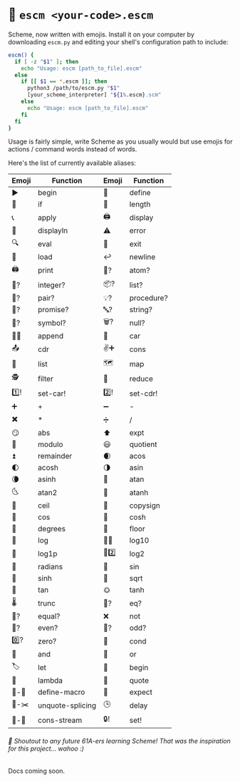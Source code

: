 # 🌈 `escm <your-code>.escm`

Scheme, now written with emojis. Install it on your computer by downloading `escm.py` and editing your shell's configuration path to include:

```bash
escm() {
  if [ -z "$1" ]; then
    echo "Usage: escm [path_to_file].escm"
  else
    if [[ $1 == *.escm ]]; then
      python3 /path/to/escm.py "$1"
      [your_scheme_interpreter] "${1%.escm}.scm"
    else
      echo "Usage: escm [path_to_file].escm"
    fi
  fi
}
```

Usage is fairly simple, write Scheme as you usually would but use emojis for actions / command words instead of words.

Here's the list of currently available aliases:

| Emoji | Function | Emoji | Function |
|-------|----------|-------|----------|
| ▶️   | begin    | 🟰   | define   |
| 🤷   | if       | 📏   | length   |
| 📞   | apply    | 🖨️   | display  |
| 📝   | displayln | ⚠️   | error    |
| 🔍   | eval     | 🚪   | exit     |
| 📂   | load     | ↩️   | newline  |
| 🖨️‍   | print    | 📃?  | atom?    |
| 🔢?  | integer? | 📦?  | list?    |
| 👥?  | pair?    | 💡?  | procedure? |
| 🔮?  | promise? | 🔤?  | string?  |
| 🔣?  | symbol?  | 🗑️?  | null?    |
| 📄➕  | append   | 🥕   | car      |
| 📤   | cdr      | ✌️➕  | cons     |
| 📓   | list     | 🗺️   | map      |
| 🕵️   | filter   | 🔀   | reduce   |
| 1️⃣! | set-car! | 2️⃣! | set-cdr! |
| ➕   | +        | ➖   | -        |
| ✖️   | *        | ➗   | /        |
| 😏   | abs      | ⬆️   | expt     |
| 🔗   | modulo   | 😃   | quotient |
| ⏫   | remainder | 🌒   | acos     |
| 🌓   | acosh    | 🌗   | asin     |
| 🌘   | asinh    | 🌛   | atan     |
| 🌜   | atan2    | 🌙   | atanh    |
| 🌆   | ceil     | 🌅   | copysign |
| 🌄   | cos      | 🌃   | cosh     |
| 🌄   | degrees  | 🌇   | floor    |
| 🌈   | log      | 🌈🔟  | log10    |
| 🌊   | log1p    | 🌊2️⃣ | log2     |
| 🌌   | radians  | 🌟   | sin      |
| 🌠   | sinh     | 🌋   | sqrt     |
| 🌚   | tan      | 🌞   | tanh     |
| 🌡️   | trunc    | 🟰?  | eq?      |
| 🤝?  | equal?   | ❌   | not      |
| 🔵?  | even?    | 🔴?  | odd?     |
| 0️⃣?  | zero?    | 🔁   | cond     |
| 🤝   | and      | 🙏   | or       |
| 🏷️   | let      | 🏁   | begin    |
| 📑   | lambda   | 📜   | quote    |
| 🟰-🤏 | define-macro | 🔎   | expect   |
| 🔁-✂️ | unquote-splicing | 🕒   | delay    |
| 🌊-🌊 | cons-stream | 🔒!  | set!     |


###### 🐻 Shoutout to any future 61A-ers learning Scheme! That was the inspiration for this project... wahoo :)

Docs coming soon.
